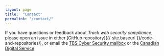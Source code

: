 ```yaml
---
layout: page
title:  "Contact"
permalink: "/contact/"
---
```


If you have questions or feedback about *Track web security compliance*, please open an issue in either [GitHub repository]({{ site.baseurl }}/code-and-repositories/), or email the [TBS Cyber Security mailbox](mailto:zzTBSCybers@tbs-sct.gc.ca) or the [Canadian Digital Service](mailto:cds-snc@tbs-sct.gc.ca).  
